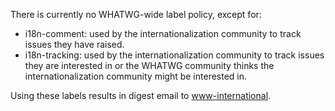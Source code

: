 There is currently no WHATWG-wide label policy, except for:

* i18n-comment: used by the internationalization community to track issues they have raised.
* i18n-tracking: used by the internationalization community to track issues they are interested in or the WHATWG community thinks the internationalization community might be interested in.

Using these labels results in digest email to [www-international](https://lists.w3.org/Archives/Public/www-international/).
